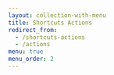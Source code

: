 ```yaml
---
layout: collection-with-menu
title: Shortcuts Actions
redirect_from:
  - /shortcuts-actions
  - /actions
menu: true
menu_order: 2
---
```


